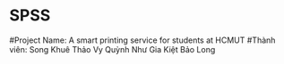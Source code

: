 # SPSS
#Project Name: A smart printing service for students at HCMUT
#Thành viên:
Song Khuê
Thảo Vy
Quỳnh Như
Gia Kiệt
Bảo Long
